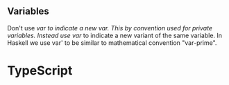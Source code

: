 ## Variables

Don't use _var to indicate a new var. This by convention used for private variables. Instead use var_ to indicate a new variant of the same variable. In Haskell we use var' to be similar to mathematical convention "var-prime".

# TypeScript

